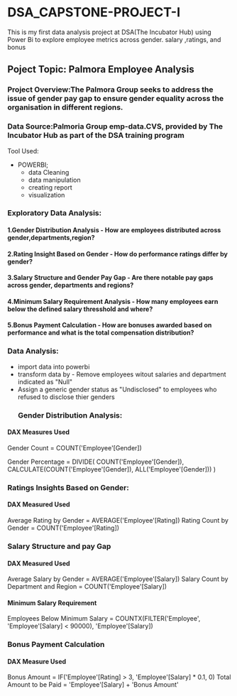 # DSA_CAPSTONE-PROJECT-I
This is my first data analysis project at DSA(The Incubator Hub) using Power Bi to explore employee metrics across gender. salary ,ratings, and bonus

## Poject Topic: Palmora Employee Analysis
### Project Overview:The Palmora Group seeks to address the issue of gender pay gap to ensure gender equality across the organisation in different regions.
### Data Source:Palmoria Group emp-data.CVS, provided by The Incubator Hub as part of the DSA training program
Tool Used:
* POWERBI;
     - data Cleaning
     - data manipulation
     - creating report
     - visualization
### Exploratory Data Analysis:
#### 1.Gender Distribution Analysis - How are employees distributed across gender,departments,region?
#### 2.Rating Insight Based on Gender - How do performance ratings differ by gender?
#### 3.Salary Structure and Gender Pay Gap - Are there notable pay gaps across gender, departments and regions? 
#### 4.Minimum Salary Requirement Analysis - How many employees earn below the defined salary thresshold and where?
#### 5.Bonus Payment Calculation - How are bonuses awarded based on performance and what is the total compensation distribution?
### Data Analysis:
- import data into powerbi
- transform data by - Remove employees witout salaries and department indicated as "Null"
- Assign a generic gender status as "Undisclosed" to employees who refused to disclose thier genders
  ### Gender Distribution Analysis:
#### DAX Measures Used
 Gender Count = COUNT('Employee'[Gender])

Gender Percentage = 
DIVIDE(
    COUNT('Employee'[Gender]), 
    CALCULATE(COUNT('Employee'[Gender]), ALL('Employee'[Gender]))
)
### Ratings Insights Based on Gender:
#### DAX Measured Used
 Average Rating by Gender = AVERAGE('Employee'[Rating])
 Rating Count by Gender = COUNT('Employee'[Rating])
 ### Salary Structure and pay Gap
 #### DAX Measured Used
  Average Salary by Gender = AVERAGE('Employee'[Salary])
  Salary Count by Department and Region = COUNT('Employee'[Salary])
#### Minimum Salary Requirement
   Employees Below Minimum Salary = COUNTX(FILTER('Employee', 'Employee'[Salary] < 90000), 'Employee'[Salary])
### Bonus Payment Calculation
#### DAX Measure Used
 Bonus Amount = IF('Employee'[Rating] > 3, 'Employee'[Salary] * 0.1, 0)
 Total Amount to be Paid = 'Employee'[Salary] + 'Bonus Amount'

 
